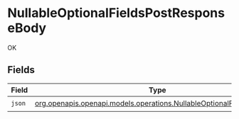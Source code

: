 # NullableOptionalFieldsPostResponseBody

OK


## Fields

| Field                                                                                                                              | Type                                                                                                                               | Required                                                                                                                           | Description                                                                                                                        |
| ---------------------------------------------------------------------------------------------------------------------------------- | ---------------------------------------------------------------------------------------------------------------------------------- | ---------------------------------------------------------------------------------------------------------------------------------- | ---------------------------------------------------------------------------------------------------------------------------------- |
| `json`                                                                                                                             | [org.openapis.openapi.models.operations.NullableOptionalFieldsPostJson](../../models/operations/NullableOptionalFieldsPostJson.md) | :heavy_check_mark:                                                                                                                 | N/A                                                                                                                                |